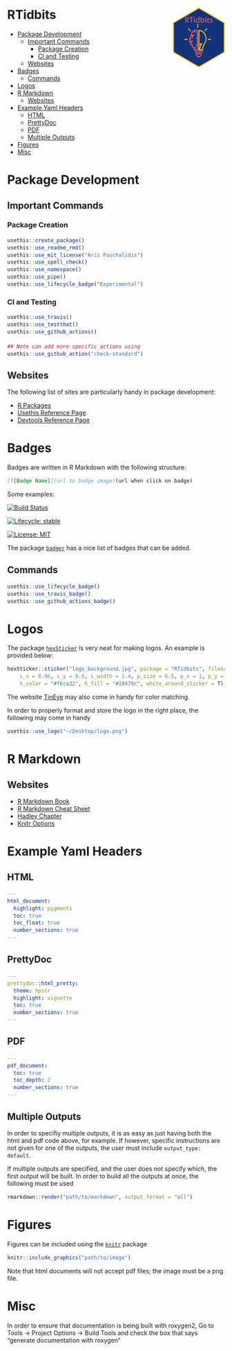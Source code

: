 RTidbits
<a href='https://github.com/arisp99/RTidbits'><img src='logo.png' align="right" height="139" /></a>
================

  - [Package Development](#package-development)
      - [Important Commands](#important-commands)
          - [Package Creation](#package-creation)
          - [CI and Testing](#ci-and-testing)
      - [Websites](#websites)
  - [Badges](#badges)
      - [Commands](#commands)
  - [Logos](#logos)
  - [R Markdown](#r-markdown)
      - [Websites](#websites-1)
  - [Example Yaml Headers](#example-yaml-headers)
      - [HTML](#html)
      - [PrettyDoc](#prettydoc)
      - [PDF](#pdf)
      - [Multiple Outputs](#multiple-outputs)
  - [Figures](#figures)
  - [Misc](#misc)

<!-- Code for website -->

<!-- ```{r, echo = F} -->

<!-- htmltools::img(src = knitr::image_uri("logo.png"),  -->

<!--                alt = 'logo',  -->

<!--                style = 'position:absolute; top:0; right:0; height:130px; padding:10px;') -->

<!-- ``` -->

# Package Development

## Important Commands

### Package Creation

``` r
usethis::create_package()
usethis::use_readme_rmd()
usethis::use_mit_license("Aris Paschalidis")
usethis::use_spell_check()
usethis::use_namespace()
usethis::use_pipe()
usethis::use_lifecycle_badge("Experimental")
```

### CI and Testing

``` r
usethis::use_travis()
usethis::use_testthat()
usethis::use_github_actions()

## Note can add more specific actions using
usethis::use_github_action("check-standard")
```

## Websites

The following list of sites are particularly handy in package
development:

  - [R Packages](http://r-pkgs.had.co.nz/)
  - [Usethis Reference
    Page](https://usethis.r-lib.org/reference/index.html)
  - [Devtools Reference
    Page](https://devtools.r-lib.org/reference/index.html)

# Badges

Badges are written in R Markdown with the following structure:

``` markdown
[![Badge Name]](url to badge image)(url when click on badge)
```

Some examples:

[![Build
Status](https://travis-ci.com/arisp99/CAvaccines.svg?branch=master)](https://travis-ci.com/arisp99/CAvaccines)

<!-- [![R build status](https://github.com/OJWatson/coiaf/workflows/R-CMD-check/badge.svg)](https://github.com/OJWatson/coiaf/actions) -->

[![Lifecycle:
stable](https://img.shields.io/badge/lifecycle-stable-brightgreen.svg)](https://www.tidyverse.org/lifecycle/#stable)

[![License:
MIT](https://img.shields.io/badge/License-MIT-yellow.svg)](https://opensource.org/licenses/MIT)

The package [`badger`](https://github.com/GuangchuangYu/badger) has a
nice list of badges that can be added.

## Commands

``` r
usethis::use_lifecycle_badge()
usethis::use_travis_badge()
usethis::use_github_actions_badge()
```

# Logos

The package [`hexSticker`](https://github.com/GuangchuangYu/hexSticker)
is very neat for making logos. An example is provided below:

``` r
hexSticker::sticker("logo_background.jpg", package = "RTidbits", filename = "logo.png", 
    s_x = 0.96, s_y = 0.9, s_width = 1.4, p_size = 6.5, p_x = 1, p_y = 1.6, p_color = "#ed7980", 
    h_color = "#f6ca32", h_fill = "#18478c", white_around_sticker = T)
```

The website [TinEye](https://labs.tineye.com/color/) may also come in
handy for color matching.

In order to properly format and store the logo in the right place, the
following may come in handy

``` r
usethis::use_logo("~/Desktop/logo.png")
```

# R Markdown

## Websites

  - [R Markdown Book](https://bookdown.org/yihui/rmarkdown/)
  - [R Markdown Cheat
    Sheet](https://rstudio.com/wp-content/uploads/2015/02/rmarkdown-cheatsheet.pdf)
  - [Hadley
    Chapter](https://r4ds.had.co.nz/r-markdown.html#introduction-18)
  - [Knitr Options](https://yihui.org/knitr/options/)

# Example Yaml Headers

## HTML

``` yaml
---
html_document:
  highlight: pygments
  toc: true
  toc_float: true
  number_sections: true
---
```

## PrettyDoc

``` yaml
---
prettydoc::html_pretty:
  theme: hpstr
  highlight: vignette
  toc: true
  number_sections: true
---
```

## PDF

``` yaml
---
pdf_document:
  toc: true
  toc_depth: 2
  number_sections: true
---
```

## Multiple Outputs

In order to specifiy multiple outputs, it is as easy as just having both
the html and pdf code above, for example. If however, specific
instructions are not given for one of the outputs, the user must include
`output_type: default`.

If multiple outputs are specified, and the user does not specify which,
the first output will be built. In order to build all the outputs at
once, the following must be used

``` r
rmarkdown::render("path/to/markdown", output_format = "all")
```

# Figures

Figures can be included using the [`knitr`](https://yihui.org/knitr/)
package

``` r
knitr::include_graphics("path/to/image")
```

Note that html documents will not accept pdf files; the image must be a
png file.

# Misc

In order to ensure that documentation is being built with roxygen2, Go
to Tools -\> Project Options -\> Build Tools and check the box that says
“generate documentation with roxygen”
